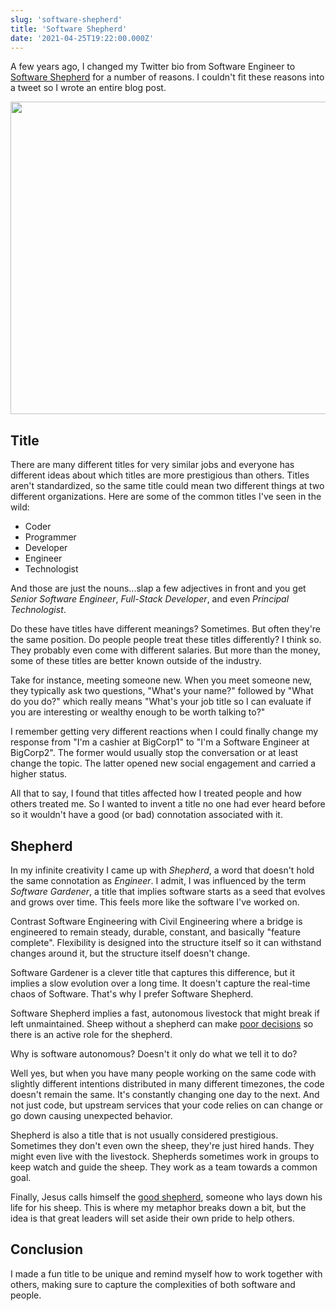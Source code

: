 ```yaml
---
slug: 'software-shepherd'
title: 'Software Shepherd'
date: '2021-04-25T19:22:00.000Z'
---
```


A few years ago, I changed my Twitter bio from Software Engineer to [Software Shepherd](https://twitter.com/styfle/status/1083763630108217344) for a number of reasons. I couldn't fit these reasons into a tweet so I wrote an entire blog post.

<img src="https://res.cloudinary.com/ceriously/image/upload/f_auto/v1588546126/blog/sheep-mosaic.jpg" loading="lazy" width="720" height="500" />

## Title

There are many different titles for very similar jobs and everyone has different ideas about which titles are more prestigious than others. Titles aren't standardized, so the same title could mean two different things at two different organizations. Here are some of the common titles I've seen in the wild:

- Coder
- Programmer
- Developer
- Engineer
- Technologist

And those are just the nouns...slap a few adjectives in front and you get _Senior Software Engineer_, _Full-Stack Developer_, and even _Principal Technologist_.

Do these have titles have different meanings? Sometimes. But often they're the same position. Do people people treat these titles differently? I think so. They probably even come with different salaries. But more than the money, some of these titles are better known outside of the industry.

Take for instance, meeting someone new. When you meet someone new, they typically ask two questions, "What's your name?" followed by "What do you do?" which really means "What's your job title so I can evaluate if you are interesting or wealthy enough to be worth talking to?"

I remember getting very different reactions when I could finally change my response from "I'm a cashier at BigCorp1" to "I'm a Software Engineer at BigCorp2". The former would usually stop the conversation or at least change the topic. The latter opened new social engagement and carried a higher status.

All that to say, I found that titles affected how I treated people and how others treated me. So I wanted to invent a title no one had ever heard before so it wouldn't have a good (or bad) connotation associated with it.

## Shepherd

In my infinite creativity I came up with _Shepherd_, a word that doesn't hold the same connotation as _Engineer_. I admit, I was influenced by the term _Software Gardener_, a title that implies software starts as a seed that evolves and grows over time. This feels more like the software I've worked on.

Contrast Software Engineering with Civil Engineering where a bridge is engineered to remain steady, durable, constant, and basically "feature complete". Flexibility is designed into the structure itself so it can withstand changes around it, but the structure itself doesn't change.

Software Gardener is a clever title that captures this difference, but it implies a slow evolution over a long time. It doesn't capture the real-time chaos of Software. That's why I prefer Software Shepherd.

Software Shepherd implies a fast, autonomous livestock that might break if left unmaintained. Sheep without a shepherd can make [poor decisions](https://twitter.com/TobyonTV/status/1383681839236218885) so there is an active role for the shepherd.

Why is software autonomous? Doesn't it only do what we tell it to do?

Well yes, but when you have many people working on the same code with slightly different intentions distributed in many different timezones, the code doesn't remain the same. It's constantly changing one day to the next. And not just code, but upstream services that your code relies on can change or go down causing unexpected behavior.

Shepherd is also a title that is not usually considered prestigious. Sometimes they don't even own the sheep, they're just hired hands. They might even live with the livestock. Shepherds sometimes work in groups to keep watch and guide the sheep. They work as a team towards a common goal.

Finally, Jesus calls himself the [good shepherd](https://www.biblegateway.com/passage/?search=John+10&version=ESV), someone who lays down his life for his sheep. This is where my metaphor breaks down a bit, but the idea is that great leaders will set aside their own pride to help others.

## Conclusion

I made a fun title to be unique and remind myself how to work together with others, making sure to capture the complexities of both software and people.